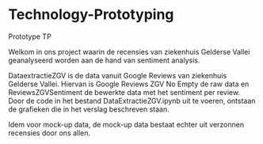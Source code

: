# Technology-Prototyping
Prototype TP

Welkom in ons project waarin de recensies van ziekenhuis Gelderse Vallei geanalyseerd worden aan de hand van sentiment analysis.

DataextractieZGV is de data vanuit Google Reviews van ziekenhuis Gelderse Vallei. Hiervan is Google Reviews ZGV No Empty de raw data en ReviewsZGVSentiment de bewerkte data met het sentiment per review. Door de code in het bestand DataExtractieZGV.ipynb uit te voeren, ontstaan de grafieken die in het verslag beschreven staan.

Idem voor mock-up data, de mock-up data bestaat echter uit verzonnen recensies door ons allen.
